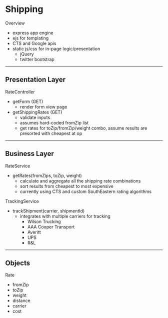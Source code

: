 Shipping
================

Overview
- express app engine
- ejs for templating
- CTS and Google apis
- static js/css for in-page logic/presentation
	- jQuery
	- twitter bootstrap

------------------------------------------------
Presentation Layer
------------------------------------------------

RateController
- getForm (GET)
	- render form view page
- getShippingRates (GET)
	- validate inputs
	- assumes hard-coded fromZip list
	- get rates for toZip/fromZip/weight combo, assume results are presorted with cheapest at op

------------------------------------------------
Business Layer
------------------------------------------------

RateService
- getRates(fromZips, toZip, weight)
	- calculate and aggregate all the shipping rate combinations
	- sort results from cheapest to most expensive
	- currently using CTS and custom SouthEastern rating algorithms

TrackingService
- trackShipment(carrier, shipmentId)
	- integrates with multiple carriers for tracking
		- Wilson Trucking
		- AAA Cooper Transport
		- Averitt
		- UPS
		- R&L

------------------------------------------------
Objects
------------------------------------------------

Rate
- fromZip
- toZip
- weight
- distance
- carrier
- cost